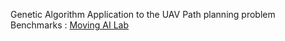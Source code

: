 Genetic Algorithm Application to the UAV Path planning problem
Benchmarks : [Moving AI Lab](https://www.movingai.com/benchmarks/grids.html)
